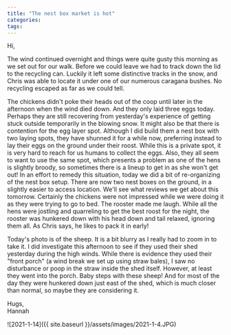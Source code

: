 ```yaml
---
title: "The nest box market is hot"
categories:
tags:
---
```


Hi,

The wind continued overnight and things were quite gusty this morning as we set out for our walk. Before we could leave we had to track down the lid to the recycling can. Luckily it left some distinctive tracks in the snow, and Chris was able to locate it under one of our numerous caragana bushes. No recycling escaped as far as we could tell.

The chickens didn't poke their heads out of the coop until later in the afternoon when the wind died down. And they only laid three eggs today. Perhaps they are still recovering from yesterday's experience of getting stuck outside temporarily in the blowing snow. It might also be that there is contention for the egg layer spot. Although I did build them a nest box with two laying spots, they have shunned it for a while now, preferring instead to lay their eggs on the ground under their roost. While this is a private spot, it is very hard to reach for us humans to collect the eggs. Also, they all seem to want to use the same spot, which presents a problem as one of the hens is slightly broody, so sometimes there is a lineup to get in as she won't get out! In an effort to remedy this situation, today we did a bit of re-organizing of the nest box setup. There are now two nest boxes on the ground, in a slightly easier to access location. We'll see what reviews we get about this tomorrow. Certainly the chickens were not impressed while we were doing it as they were trying to go to bed. The rooster made me laugh. While all the hens were jostling and quarreling to get the best roost for the night, the rooster was hunkered down with his head down and tail relaxed, ignoring them all. As Chris says, he likes to pack it in early!

Today's photo is of the sheep. It is a bit blurry as I really had to zoom in to take it. I did investigate this afternoon to see if they used their shed yesterday during the high winds. While there is evidence they used their "front porch" (a wind break we set up using straw bales), I saw no disturbance or poop in the straw inside the shed itself. However, at least they went into the porch. Baby steps with these sheep! And for most of the day they were hunkered down just east of the shed, which is much closer than normal, so maybe they are considering it.

Hugs,<br />
Hannah

![2021-1-14]({{ site.baseurl }}/assets/images/2021-1-4.JPG)